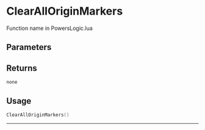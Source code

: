 # ClearAllOriginMarkers
Function name in PowersLogic.lua
## Parameters

## Returns
`none`
## Usage
```lua
ClearAllOriginMarkers()
```
---

